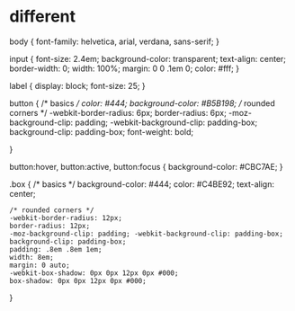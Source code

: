 # different
body {
    font-family: helvetica, arial, verdana, sans-serif;
}

input {
	font-size: 2.4em;
	background-color: transparent;
	text-align: center;
	border-width: 0;
	width: 100%;
	margin: 0 0 .1em 0;
	color: #fff;
}

label {
	display: block;
	font-size: 25;
}

button {
	/* basics */
	color: #444;
	background-color: #B5B198;
	/* rounded corners */
    -webkit-border-radius: 6px;
          border-radius: 6px; 
    -moz-background-clip: padding; -webkit-background-clip: padding-box; background-clip: padding-box;
	font-weight: bold;

}

button:hover, button:active, button:focus {
	background-color: #CBC7AE;
}

.box {
	/* basics */
	background-color: #444;
	color: #C4BE92;
    text-align: center;

	/* rounded corners */
    -webkit-border-radius: 12px;
    border-radius: 12px; 
    -moz-background-clip: padding; -webkit-background-clip: padding-box; background-clip: padding-box;
    padding: .8em .8em 1em;
    width: 8em;
	margin: 0 auto;	
  	-webkit-box-shadow: 0px 0px 12px 0px #000;
    box-shadow: 0px 0px 12px 0px #000;
  
}
